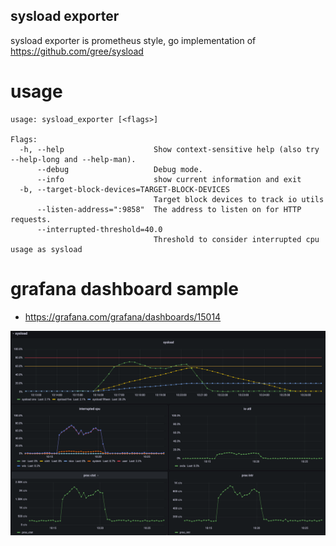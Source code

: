 sysload exporter
---

sysload exporter is prometheus style, go implementation of https://github.com/gree/sysload

# usage

```
usage: sysload_exporter [<flags>]

Flags:
  -h, --help                    Show context-sensitive help (also try --help-long and --help-man).
      --debug                   Debug mode.
      --info                    show current information and exit
  -b, --target-block-devices=TARGET-BLOCK-DEVICES  
                                Target block devices to track io utils
      --listen-address=":9858"  The address to listen on for HTTP requests.
      --interrupted-threshold=40.0  
                                Threshold to consider interrupted cpu usage as sysload
```

# grafana dashboard sample

- https://grafana.com/grafana/dashboards/15014

![grafana dashboard image](resources/dashboard.png)
